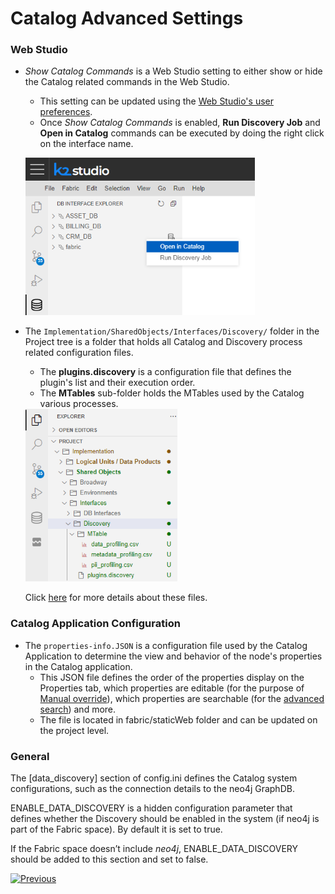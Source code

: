 # Catalog Advanced Settings

### Web Studio

* *Show Catalog Commands* is a Web Studio setting to either show or hide the Catalog related commands in the Web Studio. 

  * This setting can be updated using the [Web Studio's user preferences](/articles/04_fabric_studio/04_user_preferences.md). 
  * Once *Show Catalog Commands* is enabled, **Run Discovery Job** and **Open in Catalog** commands can be executed by doing the right click on the interface name.  

  ​	<img src="images/show_catalog_commands.png" style="zoom:75%;" />

* The ```Implementation/SharedObjects/Interfaces/Discovery/``` folder in the Project tree is a folder that holds all Catalog and Discovery process related configuration files. 

  * The **plugins.discovery** is a configuration file that defines the plugin's list and their execution order. 
  * The **MTables** sub-folder holds the MTables used by the Catalog various processes.

  <img src="images/discovery_folder.png" style="zoom:75%;" />

  Click [here](04_plugin_framework#plugins-pipeline) for more details about these files. 

### Catalog Application Configuration

* The ```properties-info.JSON``` is a configuration file used by the Catalog Application to determine the view and behavior of the node's properties in the Catalog application. 
  * This JSON file defines the order of the properties display on the Properties tab, which properties are editable (for the purpose of [Manual override](07_manual_overrides.md)), which properties are searchable (for the [advanced search](08_search_catalog.md#advanced-search)) and more.
  * The file is located in fabric/staticWeb folder and can be updated on the project level.

### General

The [data_discovery] section of config.ini defines the Catalog system configurations, such as the connection details to the neo4j GraphDB.

ENABLE_DATA_DISCOVERY is a hidden configuration parameter that defines whether the Discovery should be enabled in the system (if neo4j is part of the Fabric space). By default it is set to true. 

If the Fabric space doesn’t include *neo4j*, ENABLE_DATA_DISCOVERY should be added to this section and set to false.

[![Previous](/articles/images/Previous.png)](10_catalog_APIs.md)
